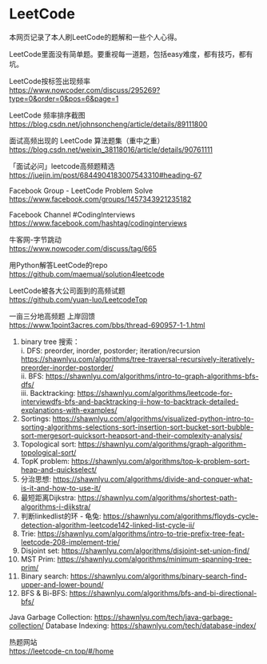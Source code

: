 # LeetCode

本网页记录了本人刷LeetCode的题解和一些个人心得。

LeetCode里面没有简单题。要重视每一道题，包括easy难度，都有技巧，都有坑。  

LeetCode按标签出现频率  
https://www.nowcoder.com/discuss/295269?type=0&order=0&pos=6&page=1

LeetCode 频率排序截图  
https://blog.csdn.net/johnsoncheng/article/details/89111800

面试高频出现的 LeetCode 算法题集（重中之重）  
https://blog.csdn.net/weixin_38118016/article/details/90761111

「面试必问」leetcode高频题精选  
https://juejin.im/post/6844904183007543310#heading-67

Facebook Group - LeetCode Problem Solve  
https://www.facebook.com/groups/1457343921235182

Facebook Channel #CodingInterviews  
https://www.facebook.com/hashtag/codinginterviews

牛客网-字节跳动  
https://www.nowcoder.com/discuss/tag/665

用Python解答LeetCode的repo  
https://github.com/maemual/solution4leetcode

LeetCode被各大公司面到的高频试题  
https://github.com/yuan-luo/LeetcodeTop

一亩三分地高频题 上岸回馈  
https://www.1point3acres.com/bbs/thread-690957-1-1.html
1. binary tree 搜索：  
    i.  DFS: preorder, inorder, postorder; iteration/recursion https://shawnlyu.com/algorithms/tree-traversal-recursively-iteratively-preorder-inorder-postorder/  
    ii. BFS: https://shawnlyu.com/algorithms/intro-to-graph-algorithms-bfs-dfs/  
    iii. Backtracking: https://shawnlyu.com/algorithms/leetcode-for-interviewdfs-bfs-and-backtracking-ii-how-to-backtrack-detailed-explanations-with-examples/  
2. Sortings: https://shawnlyu.com/algorithms/visualized-python-intro-to-sorting-algorithms-selections-sort-insertion-sort-bucket-sort-bubble-sort-mergesort-quicksort-heapsort-and-their-complexity-analysis/
3. Topological sort: https://shawnlyu.com/algorithms/graph-algorithm-topological-sort/
4. TopK problem: https://shawnlyu.com/algorithms/top-k-problem-sort-heap-and-quickselect/
5. 分治思想: https://shawnlyu.com/algorithms/divide-and-conquer-what-is-it-and-how-to-use-it/
6. 最短距离Dijkstra: https://shawnlyu.com/algorithms/shortest-path-algorithms-i-dijkstra/
7. 判断linkedlist的环 - 龟兔: https://shawnlyu.com/algorithms/floyds-cycle-detection-algorithm-leetcode142-linked-list-cycle-ii/
8. Trie: https://shawnlyu.com/algorithms/intro-to-trie-prefix-tree-feat-leetcode-208-implement-trie/
9. Disjoint set: https://shawnlyu.com/algorithms/disjoint-set-union-find/
10. MST Prim: https://shawnlyu.com/algorithms/minimum-spanning-tree-prim/
11. Binary search: https://shawnlyu.com/algorithms/binary-search-find-upper-and-lower-bound/
12. BFS & Bi-BFS: https://shawnlyu.com/algorithms/bfs-and-bi-directional-bfs/

Java Garbage Collection: https://shawnlyu.com/tech/java-garbage-collection/
Database Indexing: https://shawnlyu.com/tech/database-index/


热题网站  
https://leetcode-cn.top/#/home
